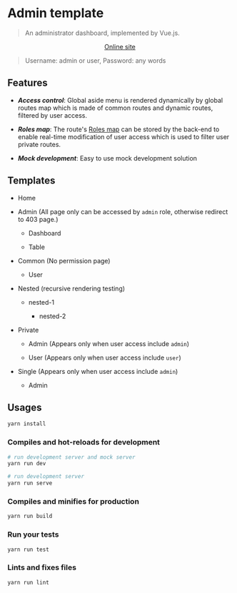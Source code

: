 # Admin template

> An administrator dashboard, implemented by Vue.js.

<p align="center">
  <a href="https://lbwa.github.io/admin-template">Online site</a>
</p>

> Username: admin or user, Password: any words

## Features

- ***Access control***: Global aside menu is rendered dynamically by global routes map which is made of common routes and dynamic routes, filtered by user access.

- ***Roles map***: The route's [Roles map](./src/permission/roles-map.js) can be stored by the back-end to enable real-time modification of user access which is used to filter user private routes.

- ***Mock development***: Easy to use mock development solution

## Templates

- Home

- Admin (All page only can be accessed by `admin` role, otherwise redirect to 403 page.)

  - Dashboard

  - Table

- Common (No permission page)

  - User

- Nested (recursive rendering testing)

  - nested-1

    - nested-2

- Private

  - Admin (Appears only when user access include `admin`)

  - User (Appears only when user access include `user`)

- Single (Appears only when user access include `admin`)

  - Admin

## Usages
```bash
yarn install
```

### Compiles and hot-reloads for development
```bash
# run development server and mock server
yarn run dev

# run development server
yarn run serve
```

### Compiles and minifies for production
```bash
yarn run build
```

### Run your tests
```bash
yarn run test
```

### Lints and fixes files
```bash
yarn run lint
```
